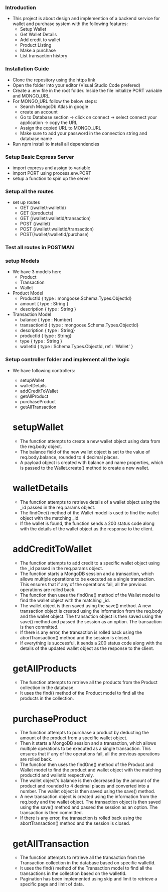 ### Introduction 
* This project is about design and implemention of a backend service for wallet and purchase system with the following features:
    - Setup Wallet
    - Get Wallet Details
    - Add credit to wallet
    - Product Listing 
    - Make a purchase
    - List transaction history

### Installation Guide 
* Clone the repository using the https link
* Open the folder into your editor (Visual Studio Code prefered) 
* Create a .env file in the root folder. Inside the file initialize PORT variable and MONGO_URL.
* For MONGO_URL follow the below steps:
    * Search MongoDb Atlas in google
    * create an account 
    * Go to Database section -> click on connect -> select connect your application -> copy the URL 
    * Assign the copied URL to MONGO_URL
    * Make sure to add your password in the connection string and database name
* Run npm install to install all dependencies

### Setup Basic Express Server
* import express and assign to variable
* import PORT using process.env.PORT
* setup a function to spin up the server

### Setup all the routes
* set up routes 
    - GET (/wallet/:walletId)
    - GET (/products)
    - GET (/wallet/:walletId/transaction)
    - POST (/wallet)
    - POST (/wallet/:walletId/transaction)
    - POST(/wallet/:walletId/purchase)

### Test all routes in POSTMAN

### setup Models
* We have 3 models here
    - Product
    - Transaction
    - Wallet
* Product Model 
    - ProductId { type : mongoose.Schema.Types.ObjectId}
    - amount { type : String }
    - description { type : String }
* Transaction Model
    - balance { type : Number}
    - transactionId { type : mongoose.Schema.Types.ObjectId}
    - description { type : String}
    - productId { type : String}
    - type { type : String }
    - walletId { type : Schema.Types.ObjectId, ref : 'Wallet' }

### Setup controller folder and implement all the logic
* We have following controllers:
    - setupWallet
    - walletDetails
    - addCreditToWallet
    - getAllProduct
    - purchaseProduct
    - getAllTransaction

    # setupWallet
    - The function attempts to create a new wallet object using data from the req.body object. 
    - The balance field of the new wallet object is set to the value of req.body.balance, rounded to 4 decimal places.
    - A payload object is created with balance and name properties, which is passed to the Wallet.create() method to create a new wallet. 

    # walletDetails
    - The function attempts to retrieve details of a wallet object using the _id passed in the req.params object. 
    - The findOne() method of the Wallet model is used to find the wallet object with the matching _id.
    - If the wallet is found, the function sends a 200 status code along with the details of the wallet object as the response to the client.

    # addCreditToWallet
    - The function attempts to add credit to a specific wallet object using the _id passed in the req.params object.
    - The function starts a MongoDB session and a transaction, which allows multiple operations to be executed as a single transaction. This ensures that if any of the operations fail, all the previous operations are rolled back.
    - The function then uses the findOne() method of the Wallet model to find the wallet object with the matching _id.
    - The wallet object is then saved using the save() method. A new transaction object is created using the information from the req.body and the wallet object. The transaction object is then saved using the save() method and passed the session as an option. The transaction is then committed.
    - If there is any error, the transaction is rolled back using the abortTransaction() method and the session is closed. 
    - If everything is successful, it sends a 200 status code along with the details of the updated wallet object as the response to the client.

    # getAllProducts
    - The function attempts to retrieve all the products from the Product collection in the database.
    - It uses the find() method of the Product model to find all the products in the collection.

    # purchaseProduct
    - The function attempts to purchase a product by deducting the amount of the product from a specific wallet object.
    - Then it starts a MongoDB session and a transaction, which allows multiple operations to be executed as a single transaction. This ensures that if any of the operations fail, all the previous operations are rolled back.
    - The function then uses the findOne() method of the Product and Wallet model to find the product and wallet object with the matching productId and walletId respectively. 
    - The wallet object's balance is then decreased by the amount of the product and rounded to 4 decimal places and converted into a number. The wallet object is then saved using the save() method. 
    - A new transaction object is created using the information from the req.body and the wallet object. The transaction object is then saved using the save() method and passed the session as an option. The transaction is then committed.
    - If there is any error, the transaction is rolled back using the abortTransaction() method and the session is closed.

    # getAllTransaction 
    - The function attempts to retrieve all the transaction from the Transaction collection in the database based on specific walletId.
    - It uses the find() method of the Transaction model to find all the transactions in the collection based on the walletId. 
    - Pagination has been implemented using skip and limit to retrieve a specific page and limit of data.





